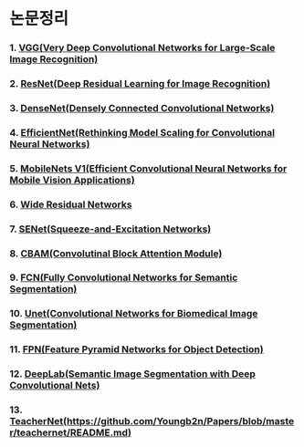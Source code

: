 # 논문정리


### 1. [VGG(Very Deep Convolutional Networks for Large-Scale Image Recognition)](https://github.com/Youngb2n/Papers/blob/master/vggpaper/README.md)   
### 2. [ResNet(Deep Residual Learning for Image Recognition)](https://github.com/Youngb2n/Papers/blob/master/resnetpaper/README.md)   
### 3. [DenseNet(Densely Connected Convolutional Networks)](https://github.com/Youngb2n/Papers/blob/master/densenetpaper/README.md)
### 4. [EfficientNet(Rethinking Model Scaling for Convolutional Neural Networks)](https://github.com/Youngb2n/Papers/blob/master/efficientnetpaper/README.md)
### 5. [MobileNets V1(Efficient Convolutional Neural Networks for Mobile Vision Applications)](https://github.com/Youngb2n/Papers/blob/master/mobilenetv1/README.md)
### 6. [Wide Residual Networks](https://github.com/Youngb2n/Papers/blob/master/wideresnet/README.md)
### 7. [SENet(Squeeze-and-Excitation Networks)](https://github.com/Youngb2n/Papers/blob/master/senet/Squeeze-and-Excitation_Net.md)
### 8. [CBAM(Convolutinal Block Attention Module)](https://github.com/Youngb2n/Papers/blob/master/Cbam/README.md)
### 9. [FCN(Fully Convolutional Networks for Semantic Segmentation)](https://github.com/Youngb2n/Papers/blob/master/FCN/README.md) 
### 10. [Unet(Convolutional Networks for Biomedical Image Segmentation)](https://github.com/Youngb2n/Papers/tree/master/Unet/README.md)
### 11. [FPN(Feature Pyramid Networks for Object Detection)](https://github.com/Youngb2n/Papers/blob/master/FPN/README.md)
### 12. [DeepLab(Semantic Image Segmentation with Deep Convolutional Nets)](https://github.com/Youngb2n/Papers/blob/master/deeplab/README.md)
### 13. [TeacherNet(https://github.com/Youngb2n/Papers/blob/master/teachernet/README.md)](https://github.com/Youngb2n/Papers/blob/master/teachernet/README.md)
